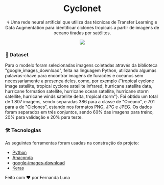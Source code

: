 <h1 align="center">Cyclonet</h1>
<p align="center">🌀 Uma rede neural artificial que utiliza das técnicas de Transfer Learning e Data Augmentation para identificar ciclones tropicais a partir de imagens de oceano tiradas por satélites.</p>

<p align="center">
  <img src="https://img.shields.io/badge/Python-v3.8.1-yellow"/>
</p>

### 🎲 Dataset

<p>Para o modelo foram selecionadas imagens coletadas através da biblioteca "google_images_download", feita na linguagem Python, utilizando algumas palavras-chave para encontrar imagens de furacões e oceanos sem necessariamente a presença deles, como, por exemplo {"tropical cyclone image satellite, tropical cyclone satellite infrared, hurricane satellite data, hurricane formation satellite, hurricane ocean satellite, hurricane storm satellite, hurricane winds satellite delta, tropical storm"}. Foi obtido um total de 1.807 imagens, sendo separadas 386 para a classe de "Oceano", e 701 para a de "Ciclones", estando nos formatos PNG, JPG e JPEG. Os dados foram separados em três conjuntos, sendo 60% das imagens para treino, 20% para validação e 20% para teste. </p>

### 🛠 Tecnologias

As seguintes ferramentas foram usadas na construção do projeto:

- [Python](https://www.python.org/)
- [Anaconda](https://www.anaconda.com/)
- [google-images-download](https://github.com/hardikvasa/google-images-download)
- [Keras](https://keras.io/)

<footer>
<p>Feito com ❤️ por Fernanda Luna</p>
</footer>

